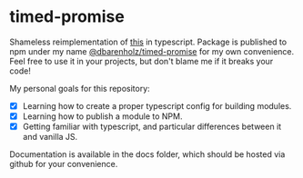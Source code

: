 # timed-promise

Shameless reimplementation of [this](https://github.com/liqd-js/timed-promise) in typescript.
Package is published to npm under my name [@dbarenholz/timed-promise](https://www.npmjs.com/package/@dbarenholz/timed-promise) for my own convenience. Feel free to use it in your projects, but don't blame me if it breaks your code!

My personal goals for this repository:

- [X] Learning how to create a proper typescript config for building modules.
- [X] Learning how to publish a module to NPM.
- [X] Getting familiar with typescript, and particular differences between it and vanilla JS.

Documentation is available in the docs folder, which should be hosted via github for your convenience.